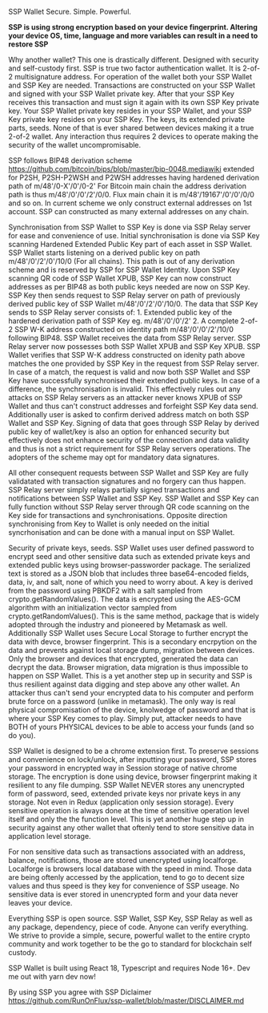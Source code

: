 SSP Wallet
Secure. Simple. Powerful.

**SSP is using strong encryption based on your device fingerprint. Altering your device OS, time, language and more variables can result in a need to restore SSP**

Why another wallet?
This one is drastically different. Designed with security and self-custody first.
SSP is true two factor authentication wallet. It is 2-of-2 multisignature address.
For operation of the wallet both your SSP Wallet and SSP Key are needed. 
Transactions are constructed on your SSP Wallet and signed with your SSP Wallet private key.
After that your SSP Key receives this transaction and must sign it again with its own SSP Key private key.
Your SSP Wallet private key resides in your SSP Wallet, and your SSP Key private key resides on your SSP Key.
The keys, its extended private parts, seeds. None of that is ever shared between devices making it a true 2-of-2 wallet.
Any interaction thus requires 2 devices to operate making the security of the wallet uncompromisable.

SSP follows BIP48 derivation scheme <https://github.com/bitcoin/bips/blob/master/bip-0048.mediawiki> extended for P2SH, P2SH-P2WSH and P2WSH addresses having hardened 
derivation path of m/48'/0-X'/0'/0-2'
For Bitcoin main chain the address derivation path is thus m/48'/0'/0'/2'/0/0. Flux main chain it is m/48'/19167'/0'/0'/0/0 and so on. 
In current scheme we only construct external addresses on 1st account. SSP can constructed as many external addresses on any chain.

Synchronisation from SSP Wallet to SSP Key is done via SSP Relay server for ease and convenience of use.
Initial synchronisation is done via SSP Key scanning Hardened Extended Public Key part of each asset in SSP Wallet. 
SSP Wallet starts listening on a derived public key on path m/48'/0'/2'/0'/10/0 (For all chains). This path is out of any derivation scheme and is reserved by SSP for SSP Wallet Identity.
Upon SSP Key scanning QR code of SSP Wallet XPUB, SSP Key can now construct addresses as per BIP48 as both public keys needed are now on SSP Key.
SSP Key then sends request to SSP Relay server on path of previously derived public key of SSP Wallet m/48'/0'/2'/0'/10/0.
The data that SSP Key sends to SSP Relay server consists of:
1\. Extended public key of the hardened derivation path of SSP Key eg. m/48'/0'/0'/2'
2\. A complete 2-of-2 SSP W-K address constructed on identity path m/48'/0'/0'/2'/10/0 following BIP48.
SSP Wallet receives the data from SSP Relay server. SSP Relay server now possesses both SSP Wallet XPUB and SSP Key XPUB. SSP Wallet verifies that SSP W-K address constructed on idenity path above
matches the one provided by SSP Key in the request from SSP Relay server. In case of a match, the request is valid and now both SSP Wallet and SSP Key have successfully synchronised their extended public keys. In case of a difference, the synchronisation is invalid. This effectively rules out any attacks on SSP Relay servers as an attacker never knows XPUB of SSP Wallet and thus can't construct addresses and forfeight SSP Key data send.
Additionally user is asked to confirm derived address match on both SSP Wallet and SSP Key.
Signing of data that goes through SSP Relay by derived public key of wallet/key is also an option for enhanced security but effectively does not enhance security of the connection and data validity and thus is not a strict requirement for SSP Relay servers operations. The adopters of the scheme may opt for mandatory data signatures.

All other consequent requests between SSP Wallet and SSP Key are fully validatated with transaction signatures and no forgery can thus happen. SSP Relay server simply relays partially signed transactions and notifications between SSP Wallet and SSP Key. 
SSP Wallet and SSP Key can fully function without SSP Relay server through QR code scanning on the Key side for transactions and synchronisations. Opposite direction synchronising from Key to Wallet is only needed on the initial syncrhonisation and can be done with a manual input on SSP Wallet.

Security of private keys, seeds.
SSP Wallet uses user defined password to encrypt seed and other sensitive data such as extended private keys and extended public keys using browser-passworder package.
The serialized text is stored as a JSON blob that includes three base64-encoded fields, data, iv, and salt, none of which you need to worry about.
A key is derived from the password using PBKDF2 with a salt sampled from crypto.getRandomValues(). The data is encrypted using the AES-GCM algorithm with an initialization vector sampled from crypto.getRandomValues(). This is the same method, package that is widely adopted through the industry and pioneered by Metamask as well. 
Additionally SSP Wallet uses Secure Local Storage to further encrypt the data with devce, browser fingerprint. This is a secondary encrpytion on the data and prevents against local storage dump, migration between devices. Only the browser and devices that encrypted, generated the data can decrypt the data. Browser migration, data migration is thus impossible to happen on SSP Wallet.
This is a yet another step up in security and SSP is thus resilient against data digging and step above any other wallet.
An attacker thus can't send your encrypted data to his computer and perform brute force on a password (unlike in metamask). The only way is real physical compromisation of the device, knolwedge of password and that is where your SSP Key comes to play. Simply put, attacker needs to have BOTH of yours PHYSICAL devices to be able to access your funds (and so do you).

SSP Wallet is designed to be a chrome extension first. To preserve sessions and convenience on lock/unlock, after inputting your password, SSP stores your password in encrypted way in Session storage of native chrome storage. The encryption is done using device, browser fingerprint making it resilient to any file dumping.
SSP Wallet NEVER stores any unencrypted form of password, seed, extended private keys nor private keys in any storage. Not even in Redux (application only session storage). Every sensitive operation is always done at the time of sensitive operation level itself and only the the function level. This is yet another huge step up in security against any other wallet that oftenly tend to store sensitive data in application level storage.

For non sensitive data such as transactions associated with an address, balance, notifications, those are stored unencrypted using localforge. Localforge is browsers local database with the speed in mind. Those data are being oftenly accessed by the application, tend to go to decent size values and thus speed is they key for convenience of SSP useage. No sensitive data is ever stored in unencrypted form and your data never leaves your device.

Everything SSP is open source. SSP Wallet, SSP Key, SSP Relay as well as any package, dependency, piece of code. Anyone can verify everything. We strive to provide a simple, secure, powerful wallet to the entire crypto community and work together to be the go to standard for blockchain self custody.

SSP Wallet is built using React 18, Typescript and requires Node 16+. Dev me out with yarn dev now!

By using SSP you agree with SSP Diclaimer <https://github.com/RunOnFlux/ssp-wallet/blob/master/DISCLAIMER.md>